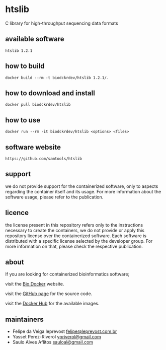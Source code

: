 htslib
=====
C library for high-throughput sequencing data formats


available software
--------
`htslib 1.2.1`


how to build
------------
`docker build --rm -t biodckrdev/htslib 1.2.1/.`


how to download and install
---------------------------
`docker pull biodckrdev/htslib`


how to use
------------
`docker run --rm -it biodckrdev/htslib <options> <files>`


software website
----------------
`https://github.com/samtools/htslib`


support
-------
we do not provide support for the containerized software, only to aspects regarding the container itself
and its usage. For more information about the software usage, please refer to the publication.


licence
-------
the license present in this repository refers only to the instructions necessary to create the containers, we do not provide or apply this repository license over the containerized software. Each software is distributed with a specific license selected by the developer group. For more information on that, please check the respective publication.


about
-----
If you are looking for containerized bioinformatics software;

visit the [Bio Docker](http://biodocker.github.io "Bio Docker") website.

visit the [GitHub page](https://github.com/BioDocker/) for the source code.

visit the [Docker Hub](https://registry.hub.docker.com/repos/biodckr/) for the available images.


maintainers
-----------
* Felipe da Veiga leprevost <felipe@leprevost.com.br>
* Yasset Perez-Riverol <ypriverol@gmail.com>
* Saulo Alves Aflitos <sauloal@gmail.com>

